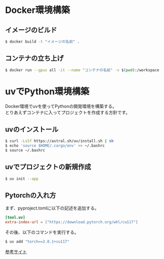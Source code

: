 # Docker環境構築
## イメージのビルド
```bash
$ docker build -t "イメージの名前" .
```
## コンテナの立ち上げ
```bash
$ docker run --gpus all -it --name "コンテナの名前" -v $(pwd):/workspace "イメージの名前" /bin/bash
```



# uvでPython環境構築
Docker環境でuvを使ってPythonの開発環境を構築する。  
とりあえずコンテナに入ってプロジェクトを作成する方針です。

## uvのインストール
```bash
$ curl -LsSf https://astral.sh/uv/install.sh | sh
$ echo 'source $HOME/.cargo/env' >> ~/.bashrc
$ source ~/.bashrc
```

## uvでプロジェクトの新規作成
```bash
$ uv init --app
```

## Pytorchの入れ方
まず、pyproject.tomlに以下の記述を追加する。
```toml
[tool.uv]
extra-index-url = ["https://download.pytorch.org/whl/cu117"]
```
その後、以下のコマンドを実行する。
```bash
$ uv add "torch==2.0.1+cu117"
```

[参考サイト](https://zenn.dev/turing_motors/articles/594fbef42a36ee)